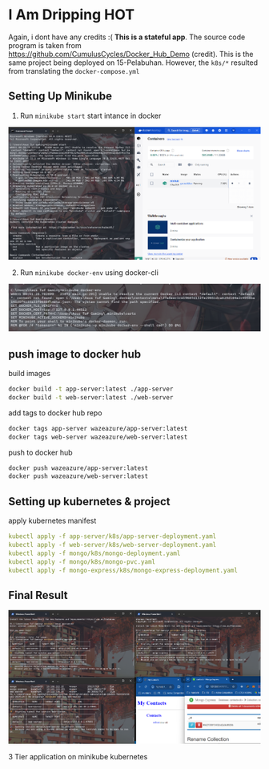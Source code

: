# I Am Dripping HOT

Again, i dont have any credits :(
**This is a stateful app**. The source code program is taken from https://github.com/CumulusCycles/Docker_Hub_Demo (credit).
This is the same project being deployed on 15-Pelabuhan.
However, the `k8s/*` resulted from translating the `docker-compose.yml` 

## Setting Up Minikube

1. Run `minikube start` start intance in docker

![alt text](image.png)


2. Run `minikube docker-env` using docker-cli

![alt text](image-1.png)

## push image to docker hub
build images

```bash
docker build -t app-server:latest ./app-server
docker build -t web-server:latest ./web-server
```

add tags to docker hub repo

```bash
docker tags app-server wazeazure/app-server:latest
docker tags web-server wazeazure/web-server:latest
```

push to docker hub

```bash
docker push wazeazure/app-server:latest
docker push wazeazure/web-server:latest
```

## Setting up kubernetes & project
apply kubernetes manifest
```yaml
kubectl apply -f app-server/k8s/app-server-deployment.yaml
kubectl apply -f web-server/k8s/web-server-deployment.yaml
kubectl apply -f mongo/k8s/mongo-deployment.yaml
kubectl apply -f mongo/k8s/mongo-pvc.yaml
kubectl apply -f mongo-express/k8s/mongo-express-deployment.yaml
```

## Final Result

![alt text](image-2.png)

3 Tier application on minikube kubernetes